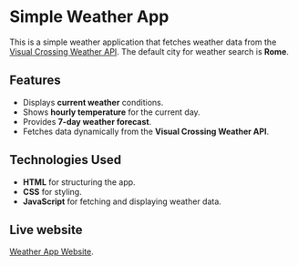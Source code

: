 # Simple Weather App

This is a simple weather application that fetches weather data from the [Visual Crossing Weather API](https://www.visualcrossing.com/). The default city for weather search is **Rome**.

## Features
- Displays **current weather** conditions.
- Shows **hourly temperature** for the current day.
- Provides **7-day weather forecast**.
- Fetches data dynamically from the **Visual Crossing Weather API**.

## Technologies Used
- **HTML** for structuring the app.
- **CSS** for styling.
- **JavaScript** for fetching and displaying weather data.

## Live website 
[Weather App Website](https://Shanks501.github.io/weather-app/).
